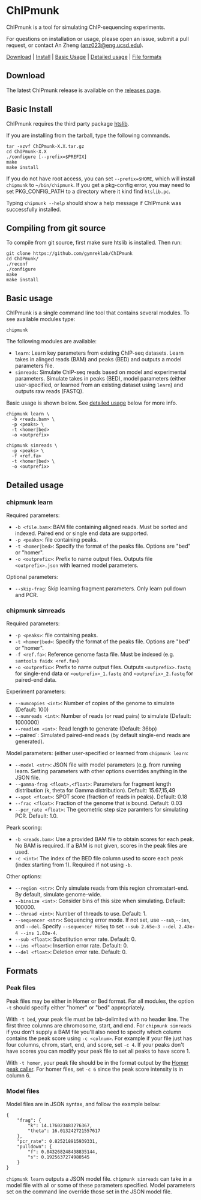 # ChIPmunk

ChIPmunk is a tool for simulating ChIP-sequencing experiments.

For questions on installation or usage, please open an issue, submit a pull request, or contact An Zheng (anz023@eng.ucsd.edu).

[Download](#download) | [Install](#install) | [Basic Usage](#usage) | [Detailed usage](#detailed) | [File formats](#formats)

<a name="download"></a>
## Download

The latest ChIPmunk release is available on the [releases page](https://github.com/gymreklab/ChIPmunk/releases).

<a name="install"></a>
## Basic Install

ChIPmunk requires the third party package [htslib](http://www.htslib.org/).

If you are installing from the tarball, type the following commands.

```
tar -xzvf ChIPmunk-X.X.tar.gz
cd ChIPmunk-X.X
./configure [--prefix=$PREFIX]
make
make install
``` 

If you do not have root access, you can set `--prefix=$HOME`, which will install `chipmunk` to `~/bin/chipmunk`.
If you get a pkg-config error, you may need to set PKG_CONFIG_PATH to a directory where it kind find `htslib.pc`.

Typing `chipmunk --help` should show a help message if ChIPmunk was successfully installed.

## Compiling from git source

To compile from git source, first make sure htslib is installed. Then run:
```
git clone https://github.com/gymreklab/ChIPmunk
cd ChIPmunk/
./reconf
./configure
make
make install
```

<a name="usage"></a>
## Basic usage

ChIPmunk is a single command line tool that contains several modules. To see available modules type:

```
chipmunk
```

The following modules are available:

* `learn`: Learn key parameters from existing ChIP-seq datasets. Learn takes in alinged reads (BAM) and peaks (BED) and outputs a model parameters file.
* `simreads`: Simulate ChIP-seq reads based on model and experimental parameters. Simulate takes in peaks (BED), model parameters (either user-specified, or learned from an existing dataset using `learn`) and outputs raw reads (FASTQ).

Basic usage is shown below. See [detailed usage](#detailed) below for more info.

```
chipmunk learn \
  -b <reads.bam> \
  -p <peaks> \
  -t <homer|bed>
  -o <outprefix>
```

```
chipmunk simreads \
  -p <peaks> \
  -f <ref.fa>
  -t <homer|bed> \
  -o <outprefix>
```

<a name="detailed"></a>
## Detailed usage

### chipmunk learn

Required parameters:
* `-b <file.bam>`: BAM file containing aligned reads. Must be sorted and indexed. Paired end or single end data are supported.
* `-p <peaks>`: file containing peaks. 
* `-t <homer|bed>`: Specify the format of the peaks file. Options are "bed" or "homer".
* `-o <outprefix>`: Prefix to name output files. Outputs file `<outprefix>.json` with learned model parameters.

Optional parameters:
* `--skip-frag`: Skip learning fragment parameters. Only learn pulldown and PCR.

### chipmunk simreads

Required parameters:
* `-p <peaks>`: file containing peaks. 
* `-t <homer|bed>`: Specify the format of the peaks file. Options are "bed" or "homer".
* `-f <ref.fa>`: Reference genome fasta file. Must be indexed (e.g. `samtools faidx <ref.fa>`)
* `-o <outprefix>`: Prefix to name output files. Outputs `<outprefix>.fastq` for single-end data or `<outprefix>_1.fastq` and `<outprefix>_2.fastq` for paired-end data.

Experiment parameters:
* `--numcopies <int>`: Number of copies of the genome to simulate (Default: 100)
* `--numreads <int>`: Number of reads (or read pairs) to simulate (Default: 1000000)
* `--readlen <int>`: Read length to generate (Default: 36bp)
* --paired`: Simulated paired-end reads (by default single-end reads are generated).

Model parameters: (either user-specified or learned from `chipmunk learn`:
* `--model <str>`: JSON file with model parameters (e.g. from running learn. Setting parameters with other options overrides anything in the JSON file.
* `--gamma-frag <float>,<float>`: Parameters for fragment length distribution (k, theta for Gamma distribution). Default: 15.67,15,49
* `--spot <float>`: SPOT score (fraction of reads in peaks). Default: 0.18
* `--frac <float>`: Fraction of the genome that is bound. Default: 0.03
* `--pcr_rate <float>`: The geometric step size paramters for simulating PCR. Default: 1.0.

Peark scoring:
* `-b <reads.bam>`: Use a provided BAM file to obtain scores for each peak. No BAM is required. If a BAM is not given, scores in the peak files are used.
* `-c <int>`: The index of the BED file column used to score each peak (index starting from 1). Required if not using `-b`.

Other options:
* `--region <str>`: Only simulate reads from this region chrom:start-end. By default, simulate genome-wide.
* `--binsize <int>`: Consider bins of this size when simulating. Default: 100000.
* `--thread <int>`: Number of threads to use. Default: 1.
* `--sequencer <str>`: Sequencing error mode. If not set, use `--sub`,`--ins`, and `--del`. Specify `--sequencer HiSeq` to set `--sub 2.65e-3 --del 2.43e-4 --ins 1.83e-4`.
* `--sub <float>`: Substitution error rate. Default: 0.
* `--ins <float>`: Insertion error rate. Default: 0.
* `--del <float>`: Deletion error rate. Default: 0.

<a name="formats"></a>
## Formats

### Peak files

Peak files may be either in Homer or Bed format. For all modules, the option `-t` should specify either "homer" or "bed" appropriately.

With `-t bed`, your peak file must be tab-delimited with no header line. The first three columns are chromosome, start, and end. For `chipmunk simreads` if you don't supply a BAM file you'll also need to specify which column contains the peak score using `-c <colnum>`. For example if your file just has four columns, chrom, start, end, and score, set `-c 4`. If your peaks don't have scores you can modify your peak file to set all peaks to have score 1.

With `-t homer`, your peak file should be in the format output by the [Homer peak caller](http://homer.ucsd.edu/homer/ngs/peaks.html). For homer files, set `-c 6` since the peak score intensity is in column 6.

### Model files

Model files are in JSON syntax, and follow the example below:

```
{
    "frag": {
        "k": 14.176023483276367,
        "theta": 16.013242721557617
    },
    "pcr_rate": 0.825218915939331,
    "pulldown": {
        "f": 0.043268248438835144,
        "s": 0.1925637274980545
    }
}
```

`chipmunk learn` outputs a JSON model file. `chipmunk simreads` can take in a model file with all or some of these parameters specified. Model parameters set on the command line override those set in the JSON model file.